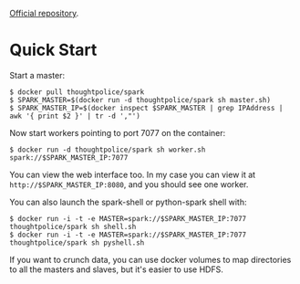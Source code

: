 [Official repository][repo].

[repo]: https://index.docker.io/u/thoughtpolice/spark/

# Quick Start

Start a master:

```
$ docker pull thoughtpolice/spark
$ SPARK_MASTER=$(docker run -d thoughtpolice/spark sh master.sh)
$ SPARK_MASTER_IP=$(docker inspect $SPARK_MASTER | grep IPAddress | awk '{ print $2 }' | tr -d ',"')
```

Now start workers pointing to port 7077 on the container:

```
$ docker run -d thoughtpolice/spark sh worker.sh spark://$SPARK_MASTER_IP:7077
```

You can view the web interface too. In my case you can view it at
`http://$SPARK_MASTER_IP:8080`, and you should see one worker.

You can also launch the spark-shell or python-spark shell with:

```
$ docker run -i -t -e MASTER=spark://$SPARK_MASTER_IP:7077 thoughtpolice/spark sh shell.sh
$ docker run -i -t -e MASTER=spark://$SPARK_MASTER_IP:7077 thoughtpolice/spark sh pyshell.sh
```

If you want to crunch data, you can use docker volumes to map directories to
all the masters and slaves, but it's easier to use HDFS.
